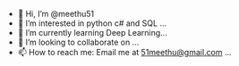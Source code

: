- 👋 Hi, I’m @meethu51
- 👀 I’m interested in python c# and SQL ...
- 🌱 I’m currently learning Deep Learning...
- 💞️ I’m looking to collaborate on ...
- 📫 How to reach me: Email me at 51meethu@gmail.com ...

<!---
meethu51/meethu51 is a ✨ special ✨ repository because its `README.md` (this file) appears on your GitHub profile.
You can click the Preview link to take a look at your changes.
--->
